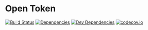 Open Token
=========
[![Build Status][travis-image]][Travis CI]
[![Dependencies][dependencies-image]][Dependencies]
[![Dev Dependencies][devdependencies-image]][Dev Dependencies]
[![codecov.io][codecov-image]][Code Coverage]


[Code Coverage]: https://codecov.io/github/AbsentSemicolon/opentoken?branch=testing
[codecov-image]: https://codecov.io/github/AbsentSemicolon/opentoken/coverage.svg?branch=testing
[Dev Dependencies]: https://david-dm.org/AbsentSemicolon/opentoken#info=devDependencies
[devdependencies-image]: https://david-dm.org/AbsentSemicolon/opentoken/dev-status.png
[Dependencies]: https://david-dm.org/AbsentSemicolon/opentoken
[dependencies-image]: https://david-dm.org/AbsentSemicolon/opentoken.png
[travis-image]: https://secure.travis-ci.org/AbsentSemicolon/opentoken.png
[Travis CI]: http://travis-ci.org/AbsentSemicolon/opentoken